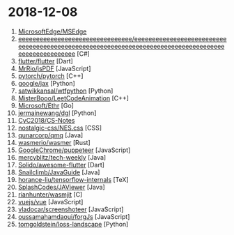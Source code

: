 # 2018-12-08

1. [MicrosoftEdge/MSEdge](https://github.com/MicrosoftEdge/MSEdge "Microsoft Edge") 
2. [eeeeeeeeeeeeeeeeeeeeeeeeeeeeeeee/eeeeeeeeeeeeeeeeeeeeeeeeeeeeeeeeeeeeeeeeeeeeeeeeeeeeeeeeeeeeeeeeeeeeeeeeeeeeeeeeeeeeeeeeeeeeeeeeeeee](https://github.com/eeeeeeeeeeeeeeeeeeeeeeeeeeeeeeee/eeeeeeeeeeeeeeeeeeeeeeeeeeeeeeeeeeeeeeeeeeeeeeeeeeeeeeeeeeeeeeeeeeeeeeeeeeeeeeeeeeeeeeeeeeeeeeeeeeee "eeeeeeeeeeeeeeeeeeeeeeeeeeeeeeeeeeeeeeeeeeeeeeeeeeeeeeeeeeeeeeeeeeeeeeeeeeeeeeeeeeeeeeeeeeeeeeeeeeeeeeeeeeeeeeeeeeeeeeeeeeeeeeeeeeeeeeeeeeeeeeeeeeeeeeeeeeeeeeeeeeeeeeeeeeeeeeeeeeeeeeeeeeeeeeeeeeeeeeeeeeeeeeeeeeeeeeeeeeeeeeeeeeeeeeeeeeeeeeeeeeeeeeeeeeeeeeeeeeeeeeeeeeeeeeeeeeeeeeeeeeeeeeeeeeeeeeeeeeeeeeeeeeeeeeeeeeeeeeeeeeeeeeeeeeeeeeeeeeeeeeeeeee…") [C#]
3. [flutter/flutter](https://github.com/flutter/flutter "Flutter makes it easy and fast to build beautiful mobile apps.") [Dart]
4. [MrRio/jsPDF](https://github.com/MrRio/jsPDF "Client-side JavaScript PDF generation for everyone.") [JavaScript]
5. [pytorch/pytorch](https://github.com/pytorch/pytorch "Tensors and Dynamic neural networks in Python with strong GPU acceleration") [C++]
6. [google/jax](https://github.com/google/jax "GPU- and TPU-backed NumPy with differentiation and JIT compilation.") [Python]
7. [satwikkansal/wtfpython](https://github.com/satwikkansal/wtfpython "A collection of surprising Python snippets and lesser-known features.") [Python]
8. [MisterBooo/LeetCodeAnimation](https://github.com/MisterBooo/LeetCodeAnimation "Demonstrate all the questions on LeetCode in the form of animation.（用动画的形式呈现解LeetCode题目的思路）") [C++]
9. [Microsoft/Ethr](https://github.com/Microsoft/Ethr "Ethr is a Network Performance Measurement Tool for TCP, UDP & HTTP.") [Go]
10. [jermainewang/dgl](https://github.com/jermainewang/dgl "Python package built to ease deep learning on graph, on top of existing DL frameworks.") [Python]
11. [CyC2018/CS-Notes](https://github.com/CyC2018/CS-Notes "📚 Computer Science Learning Notes") 
12. [nostalgic-css/NES.css](https://github.com/nostalgic-css/NES.css "NES-style CSS Framework | ファミコン風CSSフレームワーク") [CSS]
13. [qunarcorp/qmq](https://github.com/qunarcorp/qmq "QMQ是去哪儿网内部广泛使用的消息中间件，自2012年诞生以来在去哪儿网所有业务场景中广泛的应用，包括跟交易息息相关的订单场景； 也包括报价搜索等高吞吐量场景。") [Java]
14. [wasmerio/wasmer](https://github.com/wasmerio/wasmer "High-Performance WebAssembly JIT interpreter") [Rust]
15. [GoogleChrome/puppeteer](https://github.com/GoogleChrome/puppeteer "Headless Chrome Node API") [JavaScript]
16. [mercyblitz/tech-weekly](https://github.com/mercyblitz/tech-weekly "「小马哥技术周报」") [Java]
17. [Solido/awesome-flutter](https://github.com/Solido/awesome-flutter "An awesome list that curates the best Flutter libraries, tools, tutorials, articles and more.") [Dart]
18. [Snailclimb/JavaGuide](https://github.com/Snailclimb/JavaGuide "【Java学习+面试指南】 一份涵盖大部分Java程序员所需要掌握的核心知识。") [Java]
19. [horance-liu/tensorflow-internals](https://github.com/horance-liu/tensorflow-internals "It is open source ebook about TensorFlow kernel and implementation mechanism.") [TeX]
20. [SplashCodes/JAViewer](https://github.com/SplashCodes/JAViewer "更优雅的驾车体验") [Java]
21. [rianhunter/wasmjit](https://github.com/rianhunter/wasmjit "Kernel Mode WebAssembly Runtime for Linux") [C]
22. [vuejs/vue](https://github.com/vuejs/vue "🖖 A progressive, incrementally-adoptable JavaScript framework for building UI on the web.") [JavaScript]
23. [vladocar/screenshoteer](https://github.com/vladocar/screenshoteer "Make website screenshots and mobile emulations from the command line.") [JavaScript]
24. [oussamahamdaoui/forgJs](https://github.com/oussamahamdaoui/forgJs "ForgJs is a javascript lightweight object validator. Go check the Quick start section and start coding with love") [JavaScript]
25. [tomgoldstein/loss-landscape](https://github.com/tomgoldstein/loss-landscape "Code for visualizing the loss landscape of neural nets") [Python]
